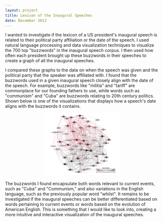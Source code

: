```yaml
---
layout: project
title: Lexicon of the Inaugural Speeches
date: December 2013
---
```


I wanted to investigate if the lexicon of a US president's inaugural speech is related to their political party affiliation or the date of the speech. I used natural language processing and data visualization techniques to visualize the 700 top "buzzwords" in the inaugural speech corpus. I then used how often each president brought up these buzzwords in their speeches to create a graph of all the inaugural speeches.

I compared these graphs to the data on when the speech was given and the political party that the speaker was affiliated with. I found that the buzzwords used in a given inaugural speech closely align with the date of the speech. For example, buzzwords like "militia" and "tariff" are commonplace for our founding fathers to use, while words such as "communism" and "Cuba" are buzzwords relating to 20th century politics. Shown below is one of the visualizations that displays how a speech's date aligns with the buzzwords it contains.

<center><img src="../static/img/project-images/lexicon-of-the-inaugural-speeches.jpg" width="50%"></center>

<br>
The buzzwords I found encapsulate both words relevant to current events, such as "Cuba" and "Communism," and also variations in the English language, such as the previously popular word "whilst". It remains to be investigated if the inaugural speeches can be better differentiated based on words pertaining to current events or words based on the evolution of American English. This is something that I would like to look into, creating a more intuitive and interactive visualization of the inaugural speeches.